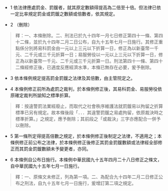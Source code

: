 * 1 依法律應處罰金、罰鍰者，就其原定數額得提高為二倍至十倍。但法律已依一定比率規定罰金或罰鍰之數額或倍數者，依其規定。

* 2 （刪除）

> 釋：一、本條刪除。二、刑法已於九十四年一月七日修正第四十一條、第四十二條，並於九十四年二月二日公布，自九十五年七月一日施行。其修正重點係分別將易科罰金由一元以上三元以下折算一日，修正為以新臺幣一千元、二千元或三千元折算一日；易服勞役以一元以上三元以下折算一日，修正為以新臺幣一千元、二千元或三千元折算一日。刑法第四十一條、第四十二條經修正後，已適度反應經濟水準，本條已無存在必要，爰予刪除。

* 3 依本條例規定提高罰金罰鍰之法律及其倍數，由主管院定之。

* 4 本條例修正前所為處罰之裁判，於本條例修正後，其易科罰金、易服勞役依原確定裁判所諭知之標準折算。

> 釋：按違警罰法業經廢止，而取代之社會秩序維護法就罰鍰易以拘留之折算標準已另有規定。故本條後段「．．．其違警罰鍰之易處拘留，依原裁決時之標準折算。」之規定，應予刪除；其前段之「或裁決」三字亦應配合一併予以刪除。

* 5 第一條所定得提高倍數之規定，於本條例修正後制定之法律，不適用之；本條例修正前公布之法律，於本條例修正後修正其罰金罰鍰數額或法律經全部修正而其罰金罰鍰數額未予變更者，亦同。

* 6 本條例自公布日施行。本條例中華民國九十五年四月二十八日修正之條文，自中華民國九十五年七月一日施行。

> 釋：一、原條文未修正，列為第一項。二、為配合九十四年二月二日修正公布之刑法，自九十五年七月一日施行，爰增訂第二項之規定。

